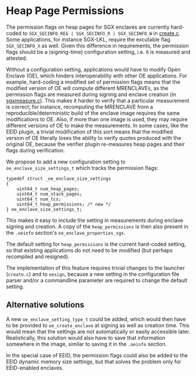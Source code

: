 Heap Page Permissions
=====================

The permission flags on heap pages for SGX enclaves are currently hard-coded to `SGX_SECINFO_REG | SGX_SECINFO_R | SGX_SECINFO_W` in [create.c](https://github.com/openenclave/openenclave/blob/43e5e1fca9a55196ac94d5079eb3e615c1b4d6e6/host/sgx/create.c#L123). Some applications, for instance SGX-LKL, require the excutable flag `SGX_SECINFO_X` as well. Given this difference in requirements, the permission flags should be a (signing-time) configuration setting, i.e. it is measured and attested.

Without a configuration setting, applications would have to modify Open Enclave (OE), which hinders interoperability with other OE applications. For example, hard-coding a modified set of permission flags means that the modified version of OE will compute different MRENCLAVEs, as the permission flags are measured during signing and enclave creation (in [sgxmeasure.c](https://github.com/openenclave/openenclave/blob/03e07014e80d4894aee58d41216eeaa6d321a11d/host/sgx/sgxmeasure.c#L92)). This makes it harder to verify that a particular measurement is correct; for instance, recomputing the MRENCLAVE from a reproducible/deterministic build of the enclave image requires the same modifications to OE. Also, if more than one image is used, they may require different versions of OE to make the measurements. In some cases, like the EEID plugin, a trivial modification of this sort means that the modified version of OE literally loses the ability to verify quotes produced with the original OE, because the verifier plugin re-measures heap pages and their flags during verification.

We propose to add a new configuration setting to `oe_enclave_size_settings_t` which tracks the permission flags:

    typedef struct _oe_enclave_size_settings
    {
        uint64_t num_heap_pages;
        uint64_t num_stack_pages;
        uint64_t num_tcs;
        uint64_t heap_permissions; /* new */
    } oe_enclave_size_settings_t;

This makes it easy to include the setting in measurements during enclave signing and creation. A copy of the `heap_permissions` is then also present in the `.oeinfo` section's `oe_enclave_properties_sgx`.

The default setting for `heap_permissions` is the current hard-coded setting, so that existing applications do not need to be modified (but perhaps recompiled and resigned).

The implementation of this feature requires trivial changes to the launcher (`create.c`) and to `oesign`, because a new setting in the configuration file parser and/or a commandline parameter are required to change the default setting.

Alternative solutions
---------------------

A new `oe_enclave_setting_type_t` could be added, which would then have to be provided to `oe_create_enclave` at signing as well as creation time. This would mean that the settings are not automatically or easily accessible later. Realistically, this solution would also have to save that information somewhere in the image, similar to saving it in the `.oeinfo` section.

In the special case of EEID, the permission flags could also be added to the EEID dynamic memory size settings, but that solves the problem only for EEID-enabled enclaves.
